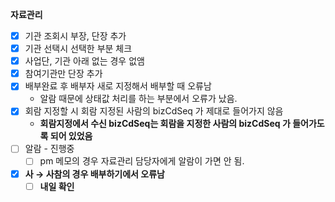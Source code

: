 **자료관리** 

- [x]  기관 조회시 부장, 단장 추가
- [x]  기관 선택시 선택한 부분 체크
- [x]  사업단, 기관 아래 없는 경우 없앰
- [x]  참여기관만 단장 추가
- [x]  배부완료 후 배부자 새로 지정해서 배부할 때 오류남
    - 알람 때문에 상태값 처리를 하는 부분에서 오류가 났음.
- [x]  회람 지정할 시 회람 지정된 사람의 bizCdSeq 가 제대로 들어가지 않음
    - **회람지정에서 수신 bizCdSeq는 회람을 지정한 사람의 bizCdSeq 가 들어가도록 되어 있었음**
- [ ]  알람 - 진행중
    - [ ]  pm 메모의 경우 자료관리 담당자에게 알람이 가면 안 됨.
- [x]  **사 → 사참의 경우 배부하기에서 오류남**
    - [ ]  **내일 확인**

